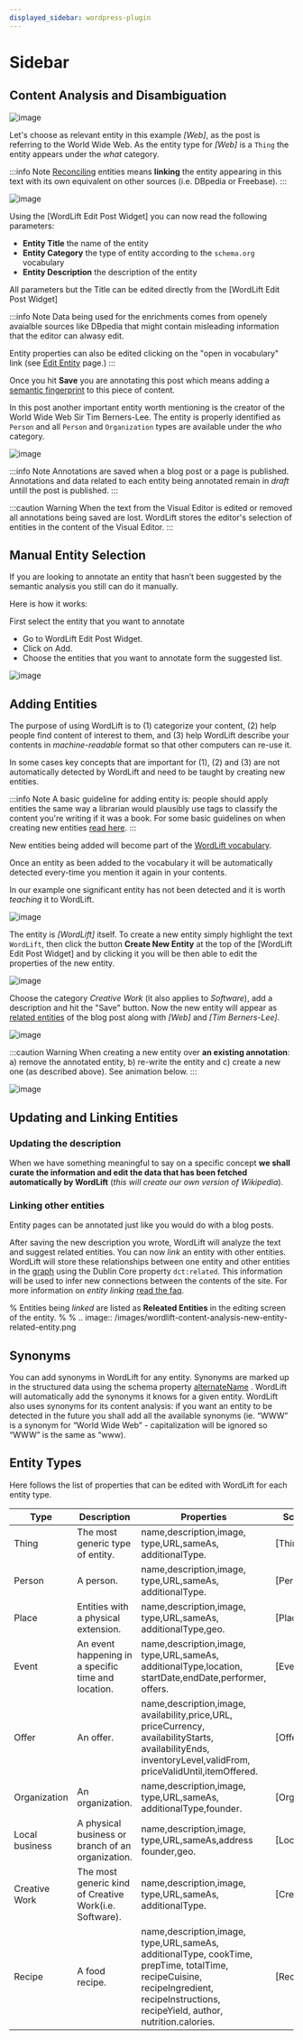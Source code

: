 ```yaml
---
displayed_sidebar: wordpress-plugin
---
```


# Sidebar

## Content Analysis and Disambiguation

![image](./images/wordlift-content-analysis-disambiguation-start.png)

Let's choose as relevant entity in this example *\[Web\]*, as the post is referring to the World Wide Web. As the entity type for *\[Web\]* is a `Thing` the entity appears under the *what* category.

:::info Note
[Reconciling](key-concepts#reconciliation) entities means **linking** the entity appearing in this text with its own equivalent on other sources (i.e. DBpedia or Freebase).
:::

![image](./images/wordlift-edit-post-widget-05.png)

Using the [WordLift Edit Post Widget] you can now read the following parameters:

- **Entity Title** the name of the entity
- **Entity Category** the type of entity according to the `schema.org` vocabulary
- **Entity Description** the description of the entity

All parameters but the Title can be edited directly from the [WordLift Edit Post Widget]

:::info Note
Data being used for the enrichments comes from openely avaialble sources
like DBpedia that might contain misleading information that the editor can alwasy edit.

Entity properties can also be edited clicking on the "open in vocabulary" link (see [Edit Entity](edit-entity) page.)
:::

Once you hit **Save** you are annotating this post which means adding a [semantic fingerprint](key-concepts#semantic-fingerprint) to this piece of content.

In this post another important entity worth mentioning is the creator of the World Wide Web Sir Tim Berners-Lee.
The entity is properly identified as `Person` and all `Person` and `Organization` types are available under the *who* category.

![image](./images/wordlift-content-analysis-disambiguation-berners-lee.png)

:::info Note
Annotations are saved when a blog post or a page is published. Annotations and data related to each entity being annotated remain in *draft* untill the post is published.
:::

:::caution Warning
When the text from the Visual Editor is edited or removed all annotations being saved are lost. WordLift stores the editor's selection of entities in the content of the Visual Editor.
:::

## Manual Entity Selection

If you are looking to annotate an entity that hasn’t been suggested by the semantic analysis you still can do it manually.

Here is how it works:

First select the entity that you want to annotate

- Go to WordLift Edit Post Widget.
- Click on Add.
- Choose the entities that you want to annotate form the suggested list.

![image](./images/manual-entity-selection.gif)

## Adding Entities

The purpose of using WordLift is to (1) categorize your content, (2) help people find content of interest to them, and (3) help WordLift describe your contents in *machine-readable* format so that other computers can re-use it.

In some cases key concepts that are important for (1), (2) and (3) are not automatically detected by WordLift and need to be taught by creating new entities.

:::info Note
A basic guideline for adding entity is: people should apply entities the same way a librarian would plausibly use tags to classify the content you're writing if it was a book. For some basic guidelines on when creating new entities [read here](faq#what-are-the-guidelines-for-creating-new-entities-to-annotate-a-blog-post-or-a-page).
:::

New entities being added will become part of the [WordLift vocabulary](key-concepts#vocabulary).

Once an entity as been added to the vocabulary it will be automatically detected every-time you mention it again in your contents.

In our example one significant entity has not been detected and it is worth *teaching* it to WordLift.

![image](./images/wordlift-content-analysis-new-entity-highlight.gif)

The entity is *\[WordLift\]* itself. To create a new entity simply highlight the text `WordLift`, then click the button **Create New Entity** at the top of the [WordLift Edit Post Widget] and by clicking it you will be then able to edit the properties of the new entity.

![image](./images/wordlift-content-analysis-new-entity-creation.png)

Choose the category *Creative Work* (it also applies to *Software*), add a description and hit the "Save" button. Now the new entity will appear as [related entities](key-concepts#related-entities)  of the blog post along with *\[Web\]* and *\[Tim Berners-Lee\]*.

![image](./images/wordlift-content-analysis-new-entity-creation2.png)

:::caution Warning
When creating a new entity over **an existing annotation**: a) remove the annotated entity, b) re-write the entity and c) create a new one (as described above). See animation below.
:::

![image](./images/wl-new-entity-specific-case.gif)

## Updating and Linking Entities

### Updating the description

When we have something meaningful to say on a specific concept **we shall curate the information and edit the data that has been fetched automatically by WordLift** (*this will create our own version of Wikipedia*).

### Linking other entities

Entity pages can be annotated just like you would do with a blog posts.

After saving the new description you wrote, WordLift will analyze the text and suggest related entities. You can now *link* an entity with other entities. WordLift will store these relationships between one entity and other entities in the [graph](key-concepts#knowledge-graph) using the Dublin Core property `dct:related`. This information will be used to infer new connections between the contents of the site. For more information on *entity linking* [read the faq](faq#when-should-i-link-one-entity-to-another).

% Entities being *linked* are listed as **Releated Entities** in the editing screen of the entity.
%
% .. image:: /images/wordlift-content-analysis-new-entity-related-entity.png

## Synonyms

You can add synonyms in WordLift for any entity. Synonyms are marked up in the structured data using the schema property [alternateName](https://schema.org/alternateName)
. WordLift will automatically add the synonyms it knows for a given entity. WordLift also uses synonyms for its content analysis: if you want an entity to be detected in the future you shall add all the available synonyms (ie. “WWW” is a synonym for “World Wide Web” - capitalization will be ignored so “WWW” is the same as “www).

## Entity Types

Here follows the list of properties that can be edited with WordLift for each entity type.

| Type           | Description                                            | Properties                                                                                                                                                                            | Schema.org      |
| -------------- | ------------------------------------------------------ | ------------------------------------------------------------------------------------------------------------------------------------------------------------------------------------- | --------------- |
| Thing          | The most generic type of entity.                       | name,description,image, type,URL,sameAs, additionalType.                                                                                                                              | [Thing]         |
| Person         | A person.                                              | name,description,image, type,URL,sameAs, additionalType.                                                                                                                              | [Person]        |
| Place          | Entities with a physical extension.                    | name,description,image, type,URL,sameAs, additionalType,geo.                                                                                                                          | [Place]         |
| Event          | An event happening in a specific time and location.    | name,description,image, type,URL,sameAs, additionalType,location, startDate,endDate,performer, offers.                                                                                | [Event]         |
| Offer          | An offer.                                              | name,description,image, availability,price,URL, priceCurrency, availabilityStarts, availabilityEnds, inventoryLevel,validFrom, priceValidUntil,itemOffered.                           | [Offer]         |
| Organization   | An organization.                                       | name,description,image, type,URL,sameAs, additionalType,founder.                                                                                                                      | [Organization]  |
| Local business | A physical business or branch of an organization.      | name,description,image, type,URL,sameAs,address founder,geo.                                                                                                                          | [LocalBusiness] |
| Creative Work  | The most generic kind of Creative Work(i.e. Software). | name,description,image, type,URL,sameAs, additionalType.                                                                                                                              | [CreativeWork]  |
| Recipe         | A food recipe.                                         | name,description,image, type,URL,sameAs, additionalType, cookTime, prepTime, totalTime, recipeCuisine, recipeIngredient, recipeInstructions, recipeYield, author, nutrition.calories. | [Recipe]        |
